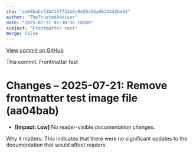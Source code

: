 ```yaml
---
sha: "aa04babc53b413f731b6c0e58a55ad622b42be02"
author: "TheTrustedAdvisor"
date: "2025-07-21 07:30:36 +0200"
subject: "Frontmatter test"
merge: false
---
```


[View commit on GitHub](https://github.com/TheTrustedAdvisor/FabricAdoptionFramework/commit/aa04babc53b413f731b6c0e58a55ad622b42be02)

This commit: Frontmatter test

# Changes – 2025-07-21: Remove frontmatter test image file (aa04bab)

- **[Impact: Low]** No reader-visible documentation changes.

Why it matters: This indicates that there were no significant updates to the documentation that would affect readers.
